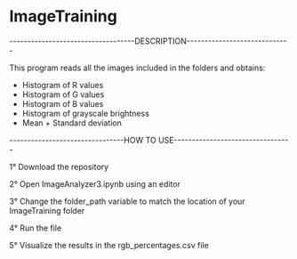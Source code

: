 # ImageTraining

-----------------------------------DESCRIPTION-----------------------------

This program reads all the images included in the folders and obtains:
- Histogram of R values
- Histogram of G values
- Histogram of B values
- Histogram of grayscale brightness
- Mean + Standard deviation

--------------------------------HOW TO USE---------------------------------

1° Download the repository

2° Open ImageAnalyzer3.ipynb using an editor

3° Change the folder_path variable to match the location of your ImageTraining folder

4° Run the file

5° Visualize the results in the rgb_percentages.csv file
